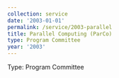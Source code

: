 ```yaml
---
collection: service
date: '2003-01-01'
permalink: /service/2003-parallel
title: Parallel Computing (ParCo)
type: Program Committee
year: '2003'
---
```


Type: Program Committee
